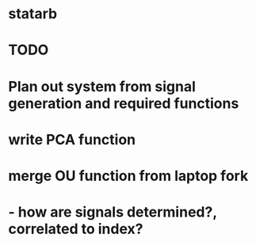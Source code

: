 # statarb
# TODO 
# Plan out system from signal generation and required functions
# write PCA function 
# merge OU function from laptop fork
# - how are signals determined?, correlated to index? 
